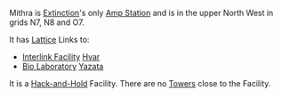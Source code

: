 Mithra is [Extinction](../locations/Oshur.md#Extinction)'s only
[Amp Station](../locations/Amp_Station.md) and is in the upper North West in
grids N7, N8 and O7.

It has [Lattice](../terminology/Lattice.md) Links to:

- [Interlink Facility](../locations/Interlink.md) [Hvar](Hvar.md)
- [Bio Laboratory](../locations/Bio_Laboratory.md) [Yazata](Yazata.md)

It is a [Hack-and-Hold](../terminology/Hack-and-Hold.md) Facility. There are no
[Towers](../locations/Towers.md) close to the Facility.
